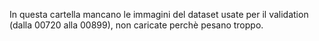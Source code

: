 In questa cartella mancano le immagini del dataset usate per il validation (dalla 00720 alla 00899), non caricate perchè pesano troppo.
